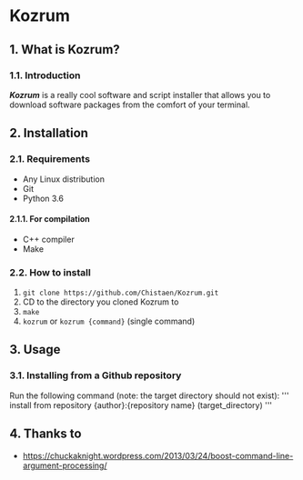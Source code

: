# Kozrum
## 1. What is Kozrum?
### 1.1. Introduction
***Kozrum*** is a really cool software and script installer that allows you to download software packages from the comfort of your terminal.

## 2. Installation
### 2.1. Requirements
* Any Linux distribution
* Git
* Python 3.6

#### 2.1.1. For compilation
* C++ compiler
* Make

### 2.2. How to install
1. `git clone https://github.com/Chistaen/Kozrum.git`
2. CD to the directory you cloned Kozrum to
3. `make`
4. `kozrum` or `kozrum {command}` (single command)

## 3. Usage
### 3.1. Installing from a Github repository
Run the following command (note: the target directory should not exist):
'''
install from repository {author}:{repository name} (target_directory)
'''

## 4. Thanks to
* https://chuckaknight.wordpress.com/2013/03/24/boost-command-line-argument-processing/